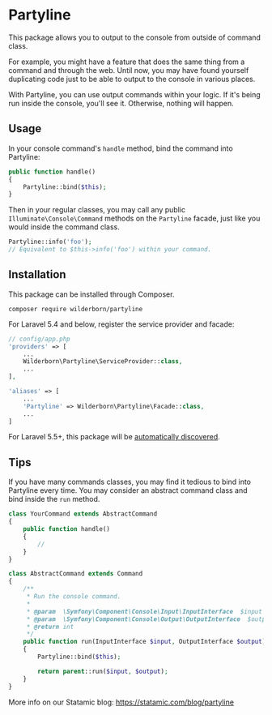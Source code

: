 # Partyline

This package allows you to output to the console from outside of command class.

For example, you might have a feature that does the same thing from a command and through the web.
Until now, you may have found yourself duplicating code just to be able to output to the console in various places.

With Partyline, you can use output commands within your logic. If it's being run inside the console, you'll see it. Otherwise, nothing will happen.

## Usage

In your console command's `handle` method, bind the command into Partyline:

``` php
public function handle()
{
    Partyline::bind($this);
}
```

Then in your regular classes, you may call any public `Illuminate\Console\Command` methods on the `Partyline` facade, just like you would inside the command class.

``` php
Partyline::info('foo');
// Equivalent to $this->info('foo') within your command.
```

## Installation

This package can be installed through Composer.

```
composer require wilderborn/partyline
```

For Laravel 5.4 and below, register the service provider and facade:

``` php
// config/app.php
'providers' => [
    ...
    Wilderborn\Partyline\ServiceProvider::class,
    ...
],

'aliases' => [
    ...
    'Partyline' => Wilderborn\Partyline\Facade::class,
    ...
]
```

For Laravel 5.5+, this package will be [automatically discovered](https://medium.com/@taylorotwell/package-auto-discovery-in-laravel-5-5-ea9e3ab20518).

## Tips

If you have many commands classes, you may find it tedious to bind into Partyline every time. You may consider an abstract command class and bind inside the `run` method.

``` php
class YourCommand extends AbstractCommand
{
    public function handle()
    {
        //
    }
}
```

``` php
class AbstractCommand extends Command
{
    /**
     * Run the console command.
     *
     * @param  \Symfony\Component\Console\Input\InputInterface  $input
     * @param  \Symfony\Component\Console\Output\OutputInterface  $output
     * @return int
     */
    public function run(InputInterface $input, OutputInterface $output)
    {
        Partyline::bind($this);

        return parent::run($input, $output);
    }
}
```

More info on our Statamic blog: <https://statamic.com/blog/partyline>
